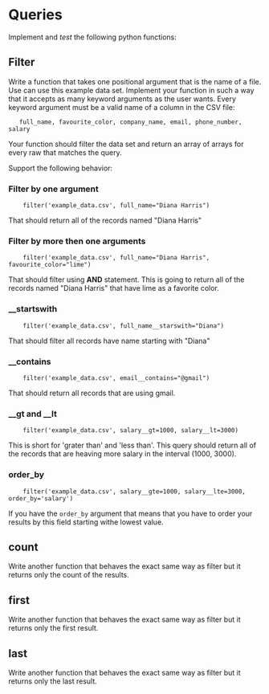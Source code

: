 Queries
=========

Implement and *test* the following python functions:

## Filter
Write a function that takes one positional argument that is the name of a file. Use can use this example data set.
Implement your function in such a way that it accepts as many keyword arguments as the user wants. Every keyword argument must be a valid name of a column in the CSV file:
```
   full_name, favourite_color, company_name, email, phone_number, salary
```
Your function should filter the data set and return an array of arrays for every raw that matches the query.

Support the following behavior:

### Filter by one argument

```
    filter('example_data.csv', full_name="Diana Harris")
```
That should return all of the records named "Diana Harris"

### Filter by more then one arguments
```
    filter('example_data.csv', full_name="Diana Harris", favourite_color="lime")
```
That should filter using **AND** statement. This is going to return all of the records named "Diana Harris" that have lime as a favorite color.

### __startswith
```
    filter('example_data.csv', full_name__starswith="Diana")
```
That should filter all records have name starting with "Diana"

### __contains
```
    filter('example_data.csv', email__contains="@gmail")
```
That should return all records that are using gmail.

### __gt and __lt
```
    filter('example_data.csv', salary__gt=1000, salary__lt=3000)
```
This is short for 'grater than' and 'less than'. This query should return all of the records that are heaving more salary in the interval (1000, 3000).

### order_by
```
    filter('example_data.csv', salary__gte=1000, salary__lte=3000, order_by='salary')
```
If you have the ``order_by`` argument that means that you have to order your results by this field starting withe lowest value.

## count 
Write another function that behaves the exact same way as filter but it returns only the count of the results.

## first 
Write another function that behaves the exact same way as filter but it returns only the first result.

## last
Write another function that behaves the exact same way as filter but it returns only the last result.
